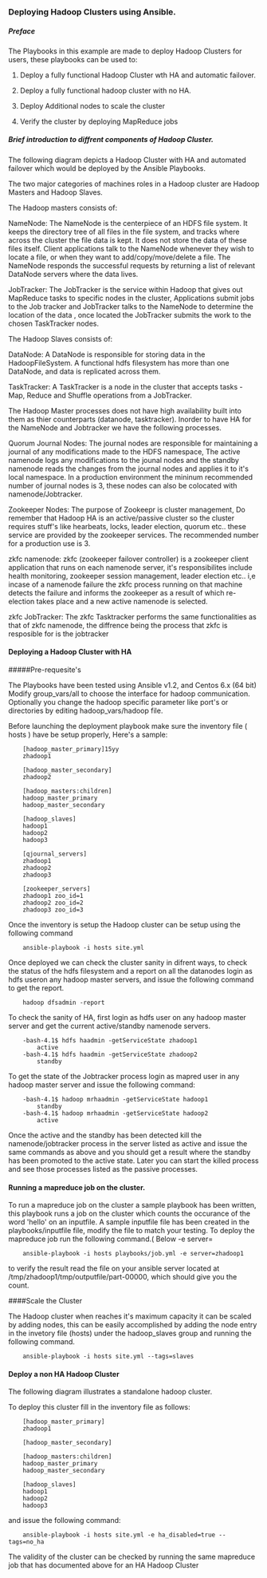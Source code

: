 ### Deploying Hadoop Clusters using Ansible.
 
##### Preface

The Playbooks in this example are  made to deploy Hadoop Clusters for users, these playbooks can be used to:

1) Deploy a fully functional Hadoop Cluster wth HA and automatic failover.

2) Deploy a fully functional hadoop cluster with no HA.

3)  Deploy Additional nodes to scale the cluster

4) Verify the cluster by deploying MapReduce jobs

##### Brief introduction to diffrent components of Hadoop Cluster.

The following diagram depicts a Hadoop Cluster with HA and automated failover which would be deployed by the Ansible Playbooks.


The two major categories of machines roles in a Hadoop cluster are Hadoop Masters and Hadoop Slaves.

The Hadoop masters consists of:
    
NameNode:      The NameNode is the centerpiece of an HDFS file system. It keeps the directory tree of all files in the file system, and tracks where across the cluster the file data is kept. It does not store the data of these files itself. Client applications talk to the NameNode whenever they wish to locate a file, or when they want to add/copy/move/delete a file. The NameNode responds the successful requests by returning a list of relevant DataNode servers where the data lives.

JobTracker:    The JobTracker is the service within Hadoop that gives out MapReduce tasks to specific nodes in the cluster, Applications submit jobs to the Job tracker and JobTracker talks to the NameNode to determine the location of the data , once located the JobTracker submits the work to the chosen TaskTracker nodes.

The Hadoop Slaves consists of:

DataNode:  A DataNode is responsible for storing data in the HadoopFileSystem. A functional hdfs filesystem has more than one DataNode, and data is replicated across them.

TaskTracker:  A TaskTracker is a node in the cluster that accepts tasks - Map, Reduce and Shuffle operations from a JobTracker.


The Hadoop Master processes does not have high availability built into them as thier counterparts (datanode, tasktracker). Inorder to have HA for the NameNode and Jobtracker we have the following processes.

Quorum Journal Nodes:    The journal nodes are responsible for maintaining a journal of any modifications made to the HDFS namespace, The active namenode logs any modifications to the jounal nodes and the standby namenode reads the changes from the journal nodes and applies it to it's local namespace. In a production environment the mininum recommended number of journal nodes is 3, these nodes can also be colocated with namenode/Jobtracker.

Zookeeper Nodes:    The purpose of Zookeepr is cluster management, Do remember that Hadoop HA is an active/passive cluster so the cluster requires stuff's like hearbeats, locks, leader election, quorum etc.. these service are provided by the zookeeper services. The recommended number for a production use is 3.

zkfc namenode: zkfc (zookeeper failover controller) is a zookeeper client application that runs on each namenode server, it's responsibilites include health monitoring, zookeeper session management, leader election etc.. i,e incase of a namenode failure the zkfc process running on that machine detects the failure and informs the zookeeper as a result of which re-election takes place and a new active namenode is selected.

zkfc JobTracker: The zkfc Tasktracker performs the same functionalities as that of zkfc namenode, the diffrence being the process that zkfc is resposible for is the jobtracker 


#### Deploying a Hadoop Cluster with HA

#####Pre-requesite's

The Playbooks have been tested using Ansible v1.2, and Centos 6.x (64 bit)
Modify group_vars/all to choose the interface for hadoop communication.
Optionally you change the hadoop specific parameter like port's or directories by editing hadoop_vars/hadoop file.

Before launching the deployment playbook make sure the inventory file ( hosts ) have be setup properly, Here's a sample: 

		[hadoop_master_primary]15yy
		zhadoop1

		[hadoop_master_secondary]
		zhadoop2

		[hadoop_masters:children]
		hadoop_master_primary
		hadoop_master_secondary

		[hadoop_slaves]
		hadoop1
		hadoop2
		hadoop3

		[qjournal_servers]
		zhadoop1
		zhadoop2
		zhadoop3

		[zookeeper_servers]
		zhadoop1 zoo_id=1
		zhadoop2 zoo_id=2
		zhadoop3 zoo_id=3 

Once the inventory is setup the Hadoop cluster can be setup using the following command

		ansible-playbook -i hosts site.yml

Once deployed we can check the cluster sanity in difrent ways, to check the status of the hdfs filesystem and a report on all the datanodes login as hdfs useron any hadoop master servers, and issue the following command to get the report.

		hadoop dfsadmin -report

To check the sanity of HA, first login as hdfs user on any hadoop master server and get the current active/standby namenode servers.

		-bash-4.1$ hdfs haadmin -getServiceState zhadoop1
			active
		-bash-4.1$ hdfs haadmin -getServiceState zhadoop2
			standby

To get the state of the Jobtracker process login as mapred user in any hadoop master server and issue the following command:

		-bash-4.1$ hadoop mrhaadmin -getServiceState hadoop1
			standby
		-bash-4.1$ hadoop mrhaadmin -getServiceState hadoop2
			active

Once the active and the standby has been detected kill the namenode/jobtracker process in the server listed as active and issue the same commands as above 
and you should get a result where the standby has been promoted to the active state. Later you can start the killed process and see those processes listed as the passive processes.

#### Running a mapreduce job on the cluster.

To run a mapreduce job on the cluster a sample playbook has been written, this playbook runs a job on the cluster which counts the occurance of the word 'hello' on an inputfile. A sample inputfile file has been created in the playbooks/inputfile file, modify the file to match your testing.
To deploy the mapreduce job run the following command.( Below -e server=<any of your hadoop master server> 

		ansible-playbook -i hosts playbooks/job.yml -e server=zhadoop1

to verify the result read the file on your ansible server located at /tmp/zhadoop1/tmp/outputfile/part-00000, which should give you the count.

####Scale the Cluster

The Hadoop cluster when reaches it's maximum capacity it can be scaled by adding nodes, this can be easily accomplished by adding the node entry in the invetory file (hosts) under the hadoop_slaves group and running the following command.

		ansible-playbook -i hosts site.yml --tags=slaves

#### Deploy a non HA Hadoop Cluster

The following diagram illustrates a standalone hadoop cluster.

To deploy this cluster fill in the inventory file as follows: 

		[hadoop_master_primary]
		zhadoop1

		[hadoop_master_secondary]

		[hadoop_masters:children]
		hadoop_master_primary
		hadoop_master_secondary

		[hadoop_slaves]
		hadoop1
		hadoop2
		hadoop3

and issue the following command:

		ansible-playbook -i hosts site.yml -e ha_disabled=true --tags=no_ha

The validity of the cluster can be checked by running the same mapreduce job that has documented above for an HA Hadoop Cluster
